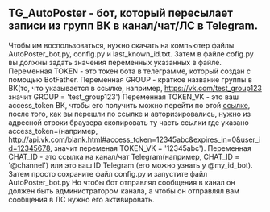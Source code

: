 
## **TG_AutoPoster - бот, который пересылает записи из групп ВК в канал/чат/ЛС в Telegram.** 
Чтобы им воспользоваться, нужно скачать на компьютер файлы AutoPoster_bot.py, config.py и last_known_id.txt. Затем в файле cofig.py вы должны задать значения переменных указанных в файле.
Переменная TOKEN - это токен бота в телеграмме, который создан с помощью BotFather. 
Переменная GROUP - краткое название группы в ВК(то, что указывается в ссылке, например, https://vk.com/test_group123 значит GROUP = 'test_group123')
Переменная TOKEN_VK - это ваш access_token ВК, чтобы его получить можно перейти по этой [ссылке](https://oauth.vk.com/authorize?client_id=2890984&scope=notify,photos,friends,audio,video,notes,pages,docs,status,questions,offers,wall,groups,messages,notifications,stats,ads,offline&redirect_uri=http://api.vk.com/blank.html&display=page&response_type=token), после того, как вы перешли по ссылке и авторизировались, нужно из адресной строки браузера скопировать ту часть ссылки где указано access_token=(например, http://api.vk.com/blank.html#access_token=12345abc&expires_in=0&user_id=12345678, значит переменая TOKEN_VK = '12345abc'). 
Переменная CHAT_ID - это ссылка на канал/чат Telegram(например, CHAT_ID = '@channel') или это ваш ID Telegram (его можно узнать у @my_id_bot). 
Затем просто сохраните файл config.py и запустите файл AutoPoster_bot.py Но чтобы бот отправлял сообщения в канал он должен быть администратором канала, а чтобы он отправлял вам сообщения в ЛС нужно его активировать.